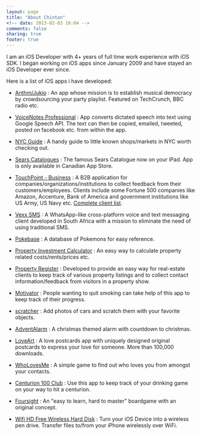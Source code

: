 ```yaml
---
layout: page
title: "About Chintan"
<!-- date: 2013-02-03 16:04 -->
comments: false
sharing: true
footer: true
---
```


I am an iOS Developer with 4+ years of full time work experience with iOS SDK. I began working on iOS apps since January 2009 and have stayed an iOS Developer ever since.

Here is a list of iOS apps i have developed:

* [Anthm/Jukio](http://juk.io/) : An app whose mission is to establish musical democracy by crowdsourcing your party playlist. Featured on TechCrunch, BBC radio etc.

* [VoiceNotes Professional](http://itunes.apple.com/app/id589053985) : App converts dictated speech into text using Google Speech API. The text can then be copied, emailed, tweeted, posted on facebook etc. from within the app. 

* [NYC Guide](http://itunes.apple.com/app/id576738106) : A handy guide to little known shops/markets in NYC worth checking out.

* [Sears Catalogues](http://itunes.apple.com/ca/app/id475366265) : The famous Sears Catalogue now on your iPad. App is only available in Canadian App Store.

* [TouchPoint - Business](http://itunes.apple.com/app/id398243844) : A B2B application for companies/organizations/institutions to collect feedback from their customers/employees. Clients include some Fortune 500 companies like Amazon, Accenture, Bank of America and government institutions like US Army, US Navy etc. [Complete client list](http://opinionmeter.com/customers/client-lists/).

* [Vexx SMS](http://itunes.apple.com/app/id414878972) : A WhatsApp-like cross-platform voice and text messaging client developed in South Africa with a mission to eliminate the need of using traditional SMS.

* [Pokebase](http://itunes.apple.com/app/id362485621) : A database of Pokemons for easy reference.

* [Property Investment Calculator](http://itunes.apple.com/app/id341316759) : An easy way to calculate property related costs/rents/prices etc.

* [Property Register](http://itunes.apple.com/au/app/id383048702) : Developed to provide an easy way for real-estate clients to keep track of various property listings and to collect contact information/feedback from visitors in a property show.

* [Motivator](http://itunes.apple.com/app/id425705079) : People wanting to quit smoking can take help of this app to keep track of their progress. 

* [scratcher](http://itunes.apple.com/app/scratcher/id393383034) : Add photos of cars and scratch them with your favorite objects.

* [AdventAlarm](http://itunes.apple.com/app/id404558997) : A christmas themed alarm with countdown to christmas.

* [LoveArt](http://itunes.apple.com/app/id417628291) : A love postcards app with uniquely designed original postcards to express your love for someone. More than 100,000 downloads.

* [WhoLovesMe](http://itunes.apple.com/app/id418915745) : A simple game to find out who loves you from amongst your contacts.

* [Centurion 100 Club](http://itunes.apple.com/app/id418319776) : Use this app to keep track of your drinking game on your way to hit a centurion.

* [Foursight](http://itunes.apple.com/app/id353074631) : An "easy to learn, hard to master" boardgame with an original concept. 

* [Wifi HD Free Wireless Hard Disk](http://itunes.apple.com/app/id311170976) : Turn your iOS Device into a wireless pen drive. Transfer files to/from your iPhone wirelessly over WiFi. 